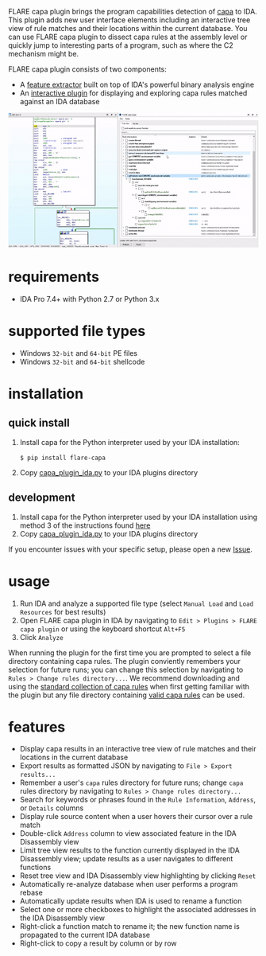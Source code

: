 FLARE capa plugin brings the program capabilities detection of [capa](https://github.com/fireeye/capa) to IDA. This plugin adds 
new user interface elements including an interactive tree view of rule matches and their locations
within the current database. You can use FLARE capa plugin to dissect capa rules at the assembly level or quickly jump to interesting parts of a program, 
such as where the C2 mechanism might be.

FLARE capa plugin consists of two components:

* A [feature extractor](https://github.com/fireeye/capa/tree/master/capa/features/extractors/ida) built on top of IDA's powerful binary analysis engine
* An [interactive plugin](https://github.com/fireeye/capa/tree/master/capa/ida/plugin) for displaying and exploring capa rules matched against an IDA database

![](../../../doc/img/ida_plugin_intro.gif)

# requirements

* IDA Pro 7.4+ with Python 2.7 or Python 3.x

# supported file types

* Windows `32-bit` and `64-bit` PE files
* Windows `32-bit` and `64-bit` shellcode

# installation

## quick install
1. Install capa for the Python interpreter used by your IDA installation:

    ```
    $ pip install flare-capa
    ```
   
3. Copy [capa_plugin_ida.py](https://raw.githubusercontent.com/fireeye/capa/master/capa/ida/plugin/capa_plugin_ida.py) to your IDA  plugins directory

## development
1. Install capa for the Python interpreter used by your IDA installation using method 3 of the instructions found [here](https://github.com/fireeye/capa/blob/master/doc/installation.md#method-3-inspecting-the-capa-source-code)
2. Copy [capa_plugin_ida.py](https://raw.githubusercontent.com/fireeye/capa/master/capa/ida/plugin/capa_plugin_ida.py) to your IDA plugins directory

If you encounter issues with your specific setup, please open a new [Issue](https://github.com/fireeye/capa/issues).

# usage
1. Run IDA and analyze a supported file type (select `Manual Load` and `Load Resources` for best results)
2. Open FLARE capa plugin in IDA by navigating to `Edit > Plugins > FLARE capa plugin` or using the keyboard shortcut `Alt+F5`
3. Click `Analyze`

When running the plugin for the first time you are prompted to select a file directory containing capa rules. The plugin conviently
remembers your selection for future runs; you can change this selection by navigating to `Rules > Change rules directory...`. We recommend 
downloading and using the [standard collection of capa rules](https://github.com/fireeye/capa-rules) when first getting familiar with the plugin but any
file directory containing [valid capa rules](https://github.com/fireeye/capa-rules/blob/master/doc/format.md) can be used.

# features
* Display capa results in an interactive tree view of rule matches and their locations in the current database
* Export results as formatted JSON by navigating to `File > Export results...`
* Remember a user's `capa` rules directory for future runs; change `capa` rules directory by navigating to `Rules > Change rules directory...`
* Search for keywords or phrases found in the `Rule Information`, `Address`, or `Details` columns
* Display rule source content when a user hovers their cursor over a rule match
* Double-click `Address` column to view associated feature in the IDA Disassembly view
* Limit tree view results to the function currently displayed in the IDA Disassembly view; update results as a user navigates to different functions
* Reset tree view and IDA Disassembly view highlighting by clicking `Reset`
* Automatically re-analyze database when user performs a program rebase
* Automatically update results when IDA is used to rename a function
* Select one or more checkboxes to highlight the associated addresses in the IDA Disassembly view
* Right-click a function match to rename it; the new function name is propagated to the current IDA database
* Right-click to copy a result by column or by row
